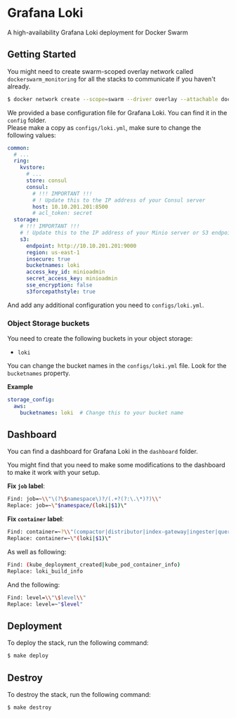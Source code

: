 # Grafana Loki
A high-availability Grafana Loki deployment for Docker Swarm

## Getting Started

You might need to create swarm-scoped overlay network called `dockerswarm_monitoring` for all the stacks to communicate if you haven't already.

```sh
$ docker network create --scope=swarm --driver overlay --attachable dockerswarm_monitoring
```

We provided a base configuration file for Grafana Loki. You can find it in the `config` folder.  
Please make a copy as `configs/loki.yml`, make sure to change the following values:

```yml
common:
  # ...
  ring:
    kvstore:
      # ...
      store: consul
      consul:
        # !!! IMPORTANT !!!
        # ! Update this to the IP address of your Consul server
        host: 10.10.201.201:8500
        # acl_token: secret
  storage:
    # !!! IMPORTANT !!!
    # ! Update this to the IP address of your Minio server or S3 endpoint
    s3: 
      endpoint: http://10.10.201.201:9000
      region: us-east-1
      insecure: true
      bucketnames: loki
      access_key_id: minioadmin
      secret_access_key: minioadmin
      sse_encryption: false
      s3forcepathstyle: true
```

And add any additional configuration you need to `configs/loki.yml`.

### Object Storage buckets

You need to create the following buckets in your object storage:
- `loki`

You can change the bucket names in the `configs/loki.yml` file. Look for the `bucketnames` property.

**Example**
```yaml
storage_config:
  aws:
    bucketnames: loki  # Change this to your bucket name
```

## Dashboard

You can find a dashboard for Grafana Loki in the `dashboard` folder.

You might find that you need to make some modifications to the dashboard to make it work with your setup.

**Fix `job` label**:
```sh
Find: job=~\\"\(?\$namespace\)?/(.+?(?:\.\*)?)\\"
Replace: job=~\"$namespace/(loki|$1)\"
```

**Fix `container` label**:
```sh
Find: container=~?\\"(compactor|distributor|index-gateway|ingester|querier|query-frontend|query-scheduler|ruler)\\"
Replace: container=~\"(loki|$1)\"
```
As well as following:
```sh
Find: (kube_deployment_created|kube_pod_container_info)
Replace: loki_build_info
```
And the following:
```sh
Find: level=\\"\$level\\"
Replace: level=~"$level"
```

## Deployment

To deploy the stack, run the following command:

```sh
$ make deploy
```

## Destroy

To destroy the stack, run the following command:

```sh
$ make destroy
```
